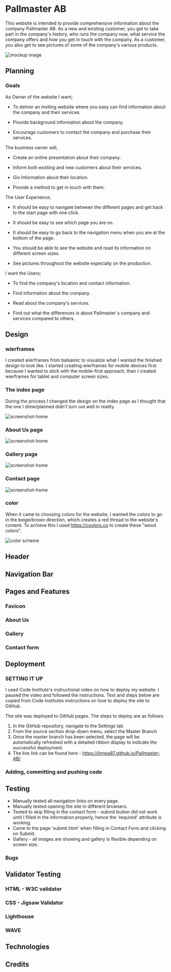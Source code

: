 # Pallmaster AB

This website is intended to provide comprehensive information about the company Pallmaster AB. As a new and existing customer, you get to take part in the company's history, who runs the company now, what service the company offers and how you get in touch with the company. As a customer, you also get to see pictures of some of the company's various products.

<img src="docs/readme_images/mockup.png" alt="mockup image">

## Planning

### Goals

As Owner of the website I want;

* To deliver an inviting website where you easy can find information about the company and their services.

* Provide background information about the company.

* Encourage customers to contact the company and purchase their services.

The business owner will;

* Create an online presentation about their company.

* Inform both existing and new customers about their services.

* Giv Information about their location.

* Provide a method to get in touch with them.

 The User Experience;

* It should be easy to navigate between the different pages and get back to the start page with one click.

* It should be easy to see which page you are on.

* It should be easy to go back to the navigation menu when you are at the bottom of the page.

* You should be able to see the website and read its information on different screen sizes.

* See pictures throughout the website especially on the production.

 I want the Users;

* To find the company's location and contact information.

* Find information about the company.

* Read about the company's services.

* Find out what the differences is about Pallmaster´s company and services compared to others.  

## Design

### wierframes
I created wierframes from balsamic to visualize what I wanted the finished design to look like. I started creating wierframes for
 mobile devices first because I wanted to stick with the mobile-first approach, then I created wierframes for tablet and computer screen sizes.

### The index page
During the process I changed the design on the index page as I thought that the one I drew/planned didn't turn out well in reality.

 <img src="docs/readme_images/Home.png" alt="screenshot-home" style="display:inline-block; margin: 0 auto; max-width:200px;">

### About Us page

<img src="docs/readme_images/About us.png" alt="screenshot-home" style="display:inline-block; margin: 0 auto; max-width:200px;">

### Gallery page
 <img src="docs/readme_images/Gallery.png" alt="screenshot-home" style="display:inline-block; margin: 0 auto; max-width:200px;">

### Contact page
 <img src="docs/readme_images/Contact.png" alt="screenshot-home" style="display:inline-block; margin: 0 auto; max-width:200px;">

### color
When it came to choosing colors for the website, I wanted the colors to go in the beige/brown direction, which creates a red thread to the website's content. To achieve this I used https://coolors.co to create these "wood colors".

<img src="docs/readme_images/colors.png" alt="color scheme">

## Header
## Navigation Bar
## Pages and Features
### Favicon
### About Us
### Gallery
### Contact form

## Deployment
### SETTING IT UP
I used Code Institute's instructional video on how to deploy my website. I paused the video and followed the instructions. Text and steps below are copied from Code Institutes instructions on how to deploy the site to GitHub.

The site was deployed to GitHub pages. The steps to deploy are as follows:

1. In the GitHub repository, navigate to the Settings tab
2. From the source section drop-down menu, select the Master Branch
3. Once the master branch has been selected, the page will be automatically     refreshed with a detailed ribbon display to indicate the successful deployment.
4. The live link can be found here - https://linnea87.github.io/Pallmaster-AB/

### Adding, committing and pushing code

## Testing

* Manually tested all navigation links on every page.
* Manually tested opening the site in different browsers.
* Tested to skip filling in the contact form - submit button did not work until I filled in the information properly, hence the 'required' attribute is working.
* Came to the page 'submit.html' when filling in Contact Form and clicking on Submit.
* Gallery - all images are showing and gallery is flexible depending on screen size.

### Bugs
## Validator Testing
### HTML - W3C validator
### CSS - Jigsaw Validator
### Lighthouse
### WAVE
## Technologies
## Credits